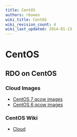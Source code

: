```yaml
---
title: CentOS
authors: rbowen
wiki_title: CentOS
wiki_revision_count: 4
wiki_last_updated: 2014-01-13
---
```


# CentOS

## RDO on CentOS

### Cloud Images

* [CentOS 7 qcow images](http://cloud.centos.org/centos/7/images/)
* [CentOS 6 qcow images](http://wiki.centos.org/Cloud/OpenNebula)

### CentOS Wiki

*   [Cloud](http://wiki.centos.org/Cloud)
